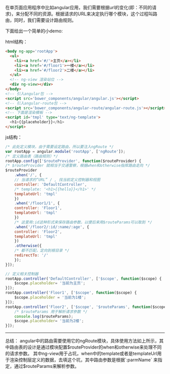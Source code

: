 在单页面应用程序中比如angular应用，我们需要根据url的变化(即：不同的请求)，来分配不同的资源。根据请求的URL来决定执行哪个模块，这个过程叫路由，同时，我们需要设计路由规则。

下面给出一个简单的小demo:

html结构：
```html
<body ng-app='rootApp'>
  <ul>
    <li><a href='#/'>主页</a></li>
    <li><a href='#/floor1'>一楼</a></li>
    <li><a href='#/floor2'>二楼</a></li>
  </ul>
  <!-- ng-view 渲染站位 -->
  <div ng-view></div>
</body>
<!-- 引入angular包 -->
<script src='bower_components/angular/angular.js'></script>
<!-- 引入angular-route包 -->
<script src='bower_components/angular-route/angular-route.js'></script>
<!-- 下面是渲染模板 -->
<script id='tmpl' type='text/ng-template'>
  <h1>{{placeholder}}</h1>
</script>
```

js结构：
```javascript
/* 此处定义模块，由于需要设定路由，所以要注入ngRoute */
var rootApp = angular.module('rootApp', ['ngRoute']);
/* 定义路由表（路由规则）*/
rootApp.config(['$routeProvider', function($routeProvider) {
/* $routeProvider 就相当于交通警察，根据when和otherwise指挥路由走向 */
$routeProvider
    .when('/', {
    // 当请求的“URL” / , 找当前定义控制器和视图
    controller: 'DefaultController',
    /* template: '<h1>{{hello}}</h1>' */
    templateUrl: 'tmpl'
    })
    .when('/floor1/1', {
    controller: 'Floor1',
    templateUrl: 'tmpl'
    })
    /* 这里用:id这种形式来保存路由参数，以便后来用$routeParams可以取到 */
    .when('/floor2/:id/:name/:age', {
    controller: 'Floor2',
    templateUrl: 'tmpl'
    })
    .otherwise({
    /* 都不匹配，定向到根目录 */
    redirectTo: '/'
    });
}]);

// 定义相关控制器
rootApp.controller('DefaultController', ['$scope', function($scope) {
    $scope.placeholder= '当前为主页';
}]);
rootApp.controller('Floor1', ['$scope', function($scope) {
    $scope.placeholder = '当前为1楼';
}]);
rootApp.controller('Floor2', ['$scope', '$routeParams', function($scope, $routeParams) {
    /* $routeParams 用于解析请求参数 */
    console.log($routeParams);
    $scope.placeholder= '当前为2楼';
}]);

```
------------
总结：
angular中的路由需要使用它的ngRoute模块，具体使用方法如上所示，其中路由表的设计是通过模块配置$routeProvider的when和otherwise来处理不同的请求参数。
其中ng-view用于占坑，when中的template或者是templateUrl用于渲染控制层定义的数据，去填这个坑，其中路由参数是根据`:parmName` 来指定，通过$routeParams来解析参数。